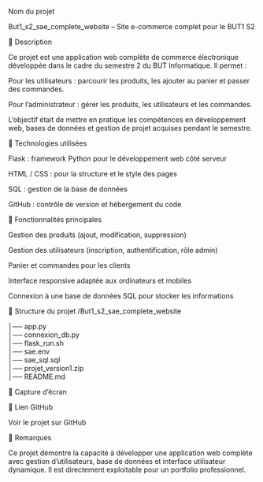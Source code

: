 Nom du projet

But1_s2_sae_complete_website – Site e-commerce complet pour le BUT1 S2

🔹 Description

Ce projet est une application web complète de commerce électronique développée dans le cadre du semestre 2 du BUT Informatique.
Il permet :

Pour les utilisateurs : parcourir les produits, les ajouter au panier et passer des commandes.

Pour l’administrateur : gérer les produits, les utilisateurs et les commandes.

L’objectif était de mettre en pratique les compétences en développement web, bases de données et gestion de projet acquises pendant le semestre.

🔹 Technologies utilisées

Flask : framework Python pour le développement web côté serveur

HTML / CSS : pour la structure et le style des pages

SQL : gestion de la base de données

GitHub : contrôle de version et hébergement du code

🔹 Fonctionnalités principales

Gestion des produits (ajout, modification, suppression)

Gestion des utilisateurs (inscription, authentification, rôle admin)

Panier et commandes pour les clients

Interface responsive adaptée aux ordinateurs et mobiles

Connexion à une base de données SQL pour stocker les informations

🔹 Structure du projet
/But1_s2_sae_complete_website

│── app.py                   
│── connexion_db.py         
│── flask_run.sh            
│── sae.env                 
│── sae_sql.sql             
│── projet_version1.zip     
│── README.md               

🔹 Capture d’écran

🔹 Lien GitHub

Voir le projet sur GitHub

🔹 Remarques

Ce projet démontre la capacité à développer une application web complète avec gestion d’utilisateurs, base de données et interface utilisateur dynamique. Il est directement exploitable pour un portfolio professionnel.
